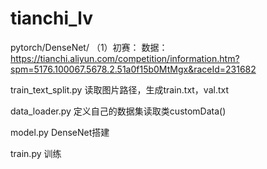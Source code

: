 # tianchi_lv
pytorch/DenseNet/
（1）初赛：
数据：https://tianchi.aliyun.com/competition/information.htm?spm=5176.100067.5678.2.51a0f15b0MtMgx&raceId=231682

train_text_split.py   读取图片路径，生成train.txt，val.txt

data_loader.py  定义自己的数据集读取类customData()

model.py  DenseNet搭建

train.py  训练
